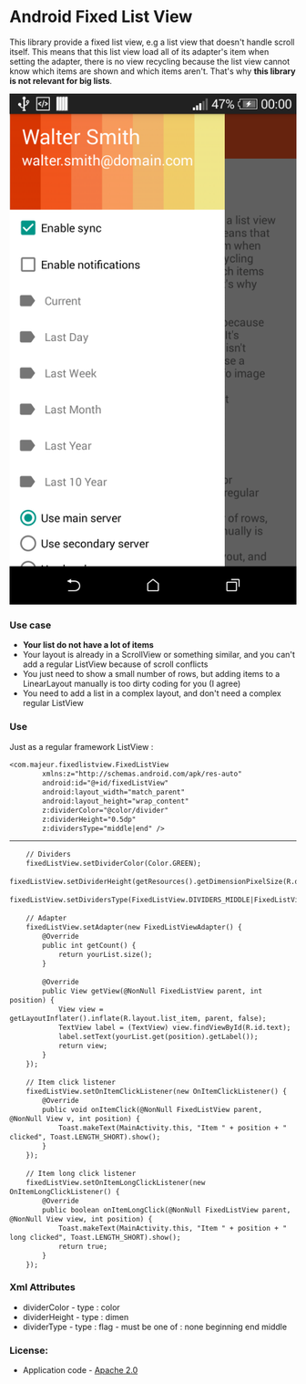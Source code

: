 # Android Fixed List View

This library provide a fixed list view, e.g a list view that doesn't handle scroll itself. This means that this list view load all of its adapter's item when setting the adapter, there is no view recycling because the list view cannot know which items are shown and which items aren't. That's why **this library is not relevant for big lists**.

![alt tag](https://raw.githubusercontent.com/MajeurAndroid/Android-FixedListView/master/web_res/device-2015-07-08-000043.png)

### Use case
  - **Your list do not have a lot of items**
  - Your layout is already in a ScrollView or something similar, and you can't add a regular ListView because of scroll conflicts
  -  You just need to show a small number of rows, but adding items to a LinearLayout manually is too dirty coding for you (I agree)
  - You need to add a list in a complex layout, and don't need a complex regular ListView

### Use
Just as a regular framework ListView :

    <com.majeur.fixedlistview.FixedListView 
            xmlns:z="http://schemas.android.com/apk/res-auto"
            android:id="@+id/fixedListView"
            android:layout_width="match_parent"
            android:layout_height="wrap_content"
            z:dividerColor="@color/divider"
            z:dividerHeight="0.5dp"
            z:dividersType="middle|end" />
            
---------------------

        // Dividers
        fixedListView.setDividerColor(Color.GREEN);
        fixedListView.setDividerHeight(getResources().getDimensionPixelSize(R.dimen.yourDimen));
        fixedListView.setDividersType(FixedListView.DIVIDERS_MIDDLE|FixedListView.DIVIDERS_END);
        
        // Adapter
        fixedListView.setAdapter(new FixedListViewAdapter() {
            @Override
            public int getCount() {
                return yourList.size();
            }
            
            @Override
            public View getView(@NonNull FixedListView parent, int position) {
                View view = getLayoutInflater().inflate(R.layout.list_item, parent, false);
                TextView label = (TextView) view.findViewById(R.id.text);
                label.setText(yourList.get(position).getLabel());
                return view;
            }
        });
        
        // Item click listener
        fixedListView.setOnItemClickListener(new OnItemClickListener() {
            @Override
            public void onItemClick(@NonNull FixedListView parent, @NonNull View v, int position) {
                Toast.makeText(MainActivity.this, "Item " + position + " clicked", Toast.LENGTH_SHORT).show();
            }
        });
        
        // Item long click listener
        fixedListView.setOnItemLongClickListener(new OnItemLongClickListener() {
            @Override
            public boolean onItemLongClick(@NonNull FixedListView parent, @NonNull View view, int position) {
                Toast.makeText(MainActivity.this, "Item " + position + " long clicked", Toast.LENGTH_SHORT).show();
                return true;
            }
        });

### Xml Attributes
 - dividerColor - type : color
 - dividerHeight - type : dimen
 - dividerType - type : flag - must be one of : none beginning end middle

### License:
 - Application code - [Apache 2.0]

[Apache 2.0]:http://www.apache.org/licenses/LICENSE-2.0

